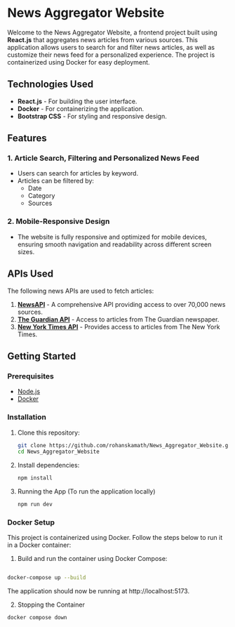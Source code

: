 # News Aggregator Website

Welcome to the News Aggregator Website, a frontend project built using **React.js** that aggregates news articles from various sources. This application allows users to search for and filter news articles, as well as customize their news feed for a personalized experience. The project is containerized using Docker for easy deployment.

## Technologies Used

- **React.js** - For building the user interface.
- **Docker** - For containerizing the application.
- **Bootstrap CSS** - For styling and responsive design.

## Features

### 1. Article Search, Filtering and Personalized News Feed
- Users can search for articles by keyword.
- Articles can be filtered by:
  - Date
  - Category
  - Sources

### 2. Mobile-Responsive Design
- The website is fully responsive and optimized for mobile devices, ensuring smooth navigation and readability across different screen sizes.

## APIs Used

The following news APIs are used to fetch articles:
1. **[NewsAPI](https://newsapi.org/)** - A comprehensive API providing access to over 70,000 news sources.
2. **[The Guardian API](https://open-platform.theguardian.com/)** - Access to articles from The Guardian newspaper.
3. **[New York Times API](https://developer.nytimes.com/apis)** - Provides access to articles from The New York Times.

## Getting Started

### Prerequisites

- [Node.js](https://nodejs.org/)
- [Docker](https://www.docker.com/)

### Installation

1. Clone this repository:

   ```bash
   git clone https://github.com/rohanskamath/News_Aggregator_Website.git
   cd News_Aggregator_Website
   ```
2. Install dependencies:
   ```bash
   npm install
   ```
3. Running the App (To run the application locally)
   ```bash
   npm run dev
   ```

### Docker Setup

This project is containerized using Docker. Follow the steps below to run it in a Docker container:

1. Build and run the container using Docker Compose:
```bash

docker-compose up --build
```
The application should now be running at http://localhost:5173.

2. Stopping the Container
```bash
docker compose down
```
